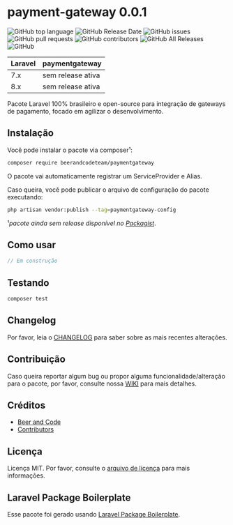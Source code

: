 # payment-gateway 0.0.1

![GitHub top language](https://img.shields.io/github/languages/top/beerandcodeteam/paymentgateway)
![GitHub Release Date](https://img.shields.io/github/release-date/beerandcodeteam/paymentgateway)
![GitHub issues](https://img.shields.io/github/issues/beerandcodeteam/paymentgateway)
![GitHub pull requests](https://img.shields.io/github/issues-pr/beerandcodeteam/paymentgateway)
![GitHub contributors](https://img.shields.io/github/contributors/beerandcodeteam/paymentgateway)
![GitHub All Releases](https://img.shields.io/github/downloads/beerandcodeteam/paymentgateway/total)
![GitHub](https://img.shields.io/github/license/beerandcodeteam/paymentgateway)

| **Laravel** | **paymentgateway** |
|-------------|--------------------|
| 7.x         | sem release ativa  |
| 8.x         | sem release ativa  |

Pacote Laravel 100% brasileiro e open-source para integração de gateways de pagamento, focado em agilizar o desenvolvimento.

## Instalação

Você pode instalar o pacote via composer¹:

```bash
composer require beerandcodeteam/paymentgateway
```
O pacote vai automaticamente registrar um ServiceProvider e Alias.

Caso queira, você pode publicar o arquivo de configuração do pacote executando:

```bash
php artisan vendor:publish --tag=paymentgateway-config
```

¹*pacote ainda sem release disponível no [Packagist](https://packagist.org/)*.

## Como usar

``` php
// Em construção
```

## Testando

``` bash
composer test
```

## Changelog

Por favor, leia o [CHANGELOG](CHANGELOG.md) para saber sobre as mais recentes alterações.

## Contribuição

Caso queira reportar algum bug ou propor alguma funcionalidade/alteração para o pacote, por favor, consulte nossa [WIKI](https://github.com/beerandcodeteam/paymentgateway/wiki) para mais detalhes.

## Créditos

- [Beer and Code](https://github.com/beerandcodeteam)
- [Contributors](https://github.com/beerandcodeteam/paymentgateway/graphs/contributors)

## Licença

Licença MIT. Por favor, consulte o [arquivo de licença](LICENSE.md) para mais informações.

## Laravel Package Boilerplate

Esse pacote foi gerado usando [Laravel Package Boilerplate](https://laravelpackageboilerplate.com).
